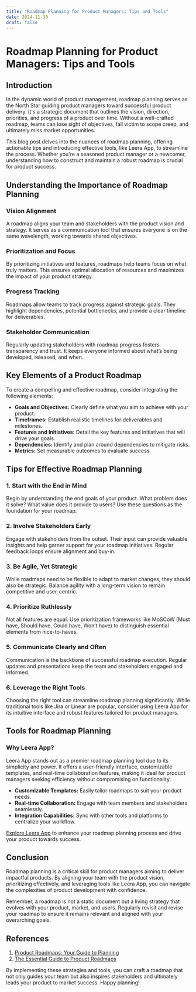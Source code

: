 ```yaml
---
title: "Roadmap Planning for Product Managers: Tips and Tools"
date: 2024-11-30
draft: false
---
```

# Roadmap Planning for Product Managers: Tips and Tools

## Introduction

In the dynamic world of product management, roadmap planning serves as the North Star guiding product managers toward successful product delivery. It's a strategic document that outlines the vision, direction, priorities, and progress of a product over time. Without a well-crafted roadmap, teams can lose sight of objectives, fall victim to scope creep, and ultimately miss market opportunities.

This blog post delves into the nuances of roadmap planning, offering actionable tips and introducing effective tools, like Leera App, to streamline the process. Whether you're a seasoned product manager or a newcomer, understanding how to construct and maintain a robust roadmap is crucial for product success.

## Understanding the Importance of Roadmap Planning

### Vision Alignment

A roadmap aligns your team and stakeholders with the product vision and strategy. It serves as a communication tool that ensures everyone is on the same wavelength, working towards shared objectives.

### Prioritization and Focus

By prioritizing initiatives and features, roadmaps help teams focus on what truly matters. This ensures optimal allocation of resources and maximizes the impact of your product strategy.

### Progress Tracking

Roadmaps allow teams to track progress against strategic goals. They highlight dependencies, potential bottlenecks, and provide a clear timeline for deliverables.

### Stakeholder Communication

Regularly updating stakeholders with roadmap progress fosters transparency and trust. It keeps everyone informed about what’s being developed, released, and when.

## Key Elements of a Product Roadmap

To create a compelling and effective roadmap, consider integrating the following elements:

- **Goals and Objectives:** Clearly define what you aim to achieve with your product.
- **Timeframes:** Establish realistic timelines for deliverables and milestones.
- **Features and Initiatives:** Detail the key features and initiatives that will drive your goals.
- **Dependencies:** Identify and plan around dependencies to mitigate risks.
- **Metrics:** Set measurable outcomes to evaluate success.

## Tips for Effective Roadmap Planning

### 1. Start with the End in Mind

Begin by understanding the end goals of your product. What problem does it solve? What value does it provide to users? Use these questions as the foundation for your roadmap.

### 2. Involve Stakeholders Early

Engage with stakeholders from the outset. Their input can provide valuable insights and help garner support for your roadmap initiatives. Regular feedback loops ensure alignment and buy-in.

### 3. Be Agile, Yet Strategic

While roadmaps need to be flexible to adapt to market changes, they should also be strategic. Balance agility with a long-term vision to remain competitive and user-centric.

### 4. Prioritize Ruthlessly

Not all features are equal. Use prioritization frameworks like MoSCoW (Must have, Should have, Could have, Won’t have) to distinguish essential elements from nice-to-haves.

### 5. Communicate Clearly and Often

Communication is the backbone of successful roadmap execution. Regular updates and presentations keep the team and stakeholders engaged and informed.

### 6. Leverage the Right Tools

Choosing the right tool can streamline roadmap planning significantly. While traditional tools like Jira or Linear are popular, consider using Leera App for its intuitive interface and robust features tailored for product managers.

## Tools for Roadmap Planning

### Why Leera App?

Leera App stands out as a premier roadmap planning tool due to its simplicity and power. It offers a user-friendly interface, customizable templates, and real-time collaboration features, making it ideal for product managers seeking efficiency without compromising on functionality.

- **Customizable Templates:** Easily tailor roadmaps to suit your product needs.
- **Real-time Collaboration:** Engage with team members and stakeholders seamlessly.
- **Integration Capabilities:** Sync with other tools and platforms to centralize your workflow.

[Explore Leera App](https://leera.app) to enhance your roadmap planning process and drive your product towards success.

## Conclusion

Roadmap planning is a critical skill for product managers aiming to deliver impactful products. By aligning your team with the product vision, prioritizing effectively, and leveraging tools like Leera App, you can navigate the complexities of product development with confidence.

Remember, a roadmap is not a static document but a living strategy that evolves with your product, market, and users. Regularly revisit and revise your roadmap to ensure it remains relevant and aligned with your overarching goals.

## References

1. [Product Roadmaps: Your Guide to Planning](https://www.productplan.com/learn/product-roadmaps/)
2. [The Essential Guide to Product Roadmaps](https://www.aha.io/roadmapping/guide)

By implementing these strategies and tools, you can craft a roadmap that not only guides your team but also inspires stakeholders and ultimately leads your product to market success. Happy planning!
